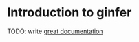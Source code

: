 # Introduction to ginfer

TODO: write [great documentation](http://jacobian.org/writing/what-to-write/)
